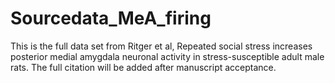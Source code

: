 # Sourcedata_MeA_firing
This is the full data set from Ritger et al, Repeated social stress increases posterior medial amygdala neuronal activity in stress-susceptible adult male rats.
The full citation will be added after manuscript acceptance.
